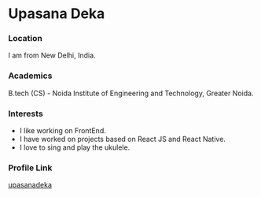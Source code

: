 # Upasana Deka

### Location

I am from New Delhi, India.

### Academics

B.tech (CS) - Noida Institute of Engineering and Technology, Greater Noida.

### Interests

- I like working on FrontEnd.
- I have worked on projects based on React JS and React Native.
- I love to sing and play the ukulele.

### Profile Link

[upasanadeka](https://github.com/upasanadeka)
